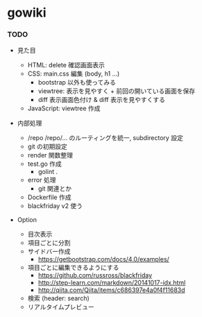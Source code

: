 # gowiki

### TODO

* 見た目
  * HTML: delete 確認画面表示
  * CSS: main.css 編集 (body, h1 ...)
    * bootstrap 以外も使ってみる
    * viewtree: 表示を見やすく + 前回の開いている画面を保存
    * diff 表示画面色付け & diff 表示を見やすくする
  * JavaScript: viewtree 作成

* 内部処理
  * /repo /repo/... のルーティングを統一, subdirectory 設定
  * git の初期設定
  * render 関数整理
  * test.go 作成
    * golint .
  * error 処理
    * git 関連とか
  * Dockerfile 作成
  * blackfriday v2 使う

* Option
  * 目次表示
   * 項目ごとに分割
   * サイドバー作成
     * https://getbootstrap.com/docs/4.0/examples/
  * 項目ごとに編集できるようにする
    * https://github.com/russross/blackfriday
    * http://step-learn.com/markdown/20141017-idx.html
    * http://qiita.com/Qiita/items/c686397e4a0f4f11683d
  * 検索 (header: search)
  * リアルタイムプレビュー
